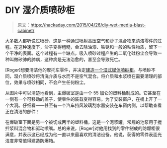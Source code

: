 # DIY 湿介质喷砂柜

> 原文：<https://hackaday.com/2015/04/26/diy-wet-media-blast-cabinet/>

大多数人都听说过喷砂，这是一种通过喷射高压空气和沙子混合物来清洁零件的过程。在这种速度下，沙子变得粗糙，会去除油漆、铁锈和一般的粘性物质，留下一个干净的表面。这个过程有一个缺点，吸入喷砂过程产生的二氧化硅粉尘会导致一种叫做矽肺的肺病，这种病是无法治愈的，甚至会导致死亡。

[Roger]想要清洁他的摩托车零件，并决定[建造一个湿式媒体喷砂柜](http://www.triumphrat.net/members-restoration-and-rebuild-projects/210305-71-t120r-rebuild-12.html#post2382349)。与喷砂不同，湿介质喷砂将清洗介质与水而不是空气混合。将介质和水浆喷在需要清理的部位，效果与喷砂相同，不会产生任何粉尘。

从图片中可以清楚地看到，主爆破室是由一个 55 加仑的塑料桶制成的。它甚至在一侧有一个可移动的盖子，使零件的装载变得容易。为了安装窗户，在桶上开了一个大洞。仔细看——甚至有一个汽车挡风玻璃刮水器安装在车窗内侧，以帮助查看正在清洁的部件！

在爆破室下面是另一个被切成两半的塑料桶。这是一个泥浆罐。常规的池泵用于搅拌浆料混合物和驱动喷嘴。总的来说，[Roger]对他用找到的零件制成的防爆柜很满意，并表示这已经成为他一直以来最喜欢的清洁设备。他说，获得的零件表面光洁度非常值得建造防爆箱。